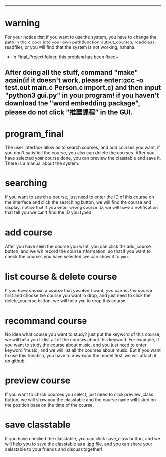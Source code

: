 ----------------------------------------------------------------------------------------------------------------------------------------
# warning
For your notice that if you want to use the system, you have to change the path in the c code into your own path(function output_courses, readclass, readfile), or you will find that the system is not working, hahaha. 
* In Final_Project folder, this problem has been fixed~

After doing all the stuff, command "make" again(if it doesn't work, please enter:gcc -o test.out main.c Person.c import.c) and then input "python3 gui.py" in your program!
if you haven't download the "word embedding package", please do not click “推薦課程” in the GUI.
----------------------------------------------------------------------------------------------------------------------------------------

# program_final
The user interface allow as to search courses, and add courses you want, if you don't satisfied the course, you also can delete the courses. After you have selected your course done, you can preview the classtable and save it. There is a manual about the system.

# searching
If you want to search a course, just need to enter the ID of this course on the interface and click the searching button, we will find the course and display, notice that if you enter wrong course ID, we will have a notification that tell you we can't find the ID you typed.

# add course
After you have seen the course you want, you can click the add_course button, and we will record the course information, so that if you want to check the courses you have selected, we can show it to you.

# list course & delete course
If you have chosen a course that you don't want, you can list the course first and choose the course you want to drop, and just need to click the delete_coucrse button, we will help you to drop this course.

# recommand course
No idea what course you want to study? just put the keyword of this course, we will help you to list all of the courses about this keyword. For example, if you want to study the course about music, and you just need to enter keyword 'music', and we will list all the courses about music. But if you want to use this function, you have to download the model first, we will attach it on github.

# preview course
If you want to check courses you select, just need to click preview_class button, we will show you the classtable and the course name will listed on the position base on the time of the course. 

# save classtable 
If you have checked the classtable, you can click save_class button, and we will help you to save the classtable as a .jpg file, and you can share your calsstable to your friends and discuss together!
